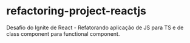 # refactoring-project-reactjs
Desafio do Ignite de React - Refatorando aplicação de JS para TS e de class component para functional component.
